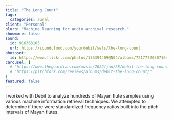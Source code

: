 ```yaml
---
title: "The Long Count"
tags:
  categories: aural
client: "Personal"
blurb: "Machine learning for audio archival research."
showmore: false
sound:
  id: 916363105
  url: https://soundcloud.com/yourdebit/sets/the-long-count
photoset:
  id: https://www.flickr.com/photos/136394409@N04/albums/72177720307164933
carousel: [
  # "https://www.theguardian.com/music/2022/jan/28/debit-the-long-count-review-delia-beatriz",
  # "https://pitchfork.com/reviews/albums/debit-the-long-count/"
]
featured: false
---
```


I worked with Debit to analyze hundreds of Mayan flute samples using various machine information retrieval techniques. We attempted to determine if there were standardized frequency ratios built into the pitch intervals of Mayan flutes.